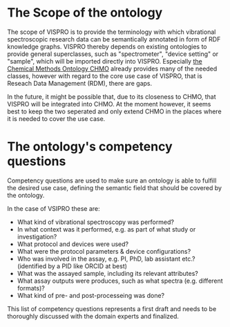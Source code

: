 # The Scope of the ontology

The scope of VISPRO is to provide the terminology with which vibrational spectroscopic research data can be semantically annotated in form of RDF knowledge graphs. VISPRO thereby depends on existing ontologies to provide general superclasses, such as "spectrometer", "device setting" or "sample", which will be imported directly into VISPRO. Especially [the Chemical Methods Ontology CHMO](https://terminology.nfdi4chem.de/ts/ontologies/chmo) already provides many of the needed classes, however with regard to the core use case of VISPRO, that is Reseach Data Management (RDM), there are gaps.

In the future, it might be possible that, due to its closeness to CHMO, that VISPRO will be integrated into CHMO. At the moment however, it seems best to keep the two seperated and only extend CHMO in the places where it is needed to cover the use case.

# The ontology's competency questions

Competency questions are used to make sure an ontology is able to fulfill the desired use case, defining the semantic field that should be covered by the ontology. 

In the case of VSIPRO these are:
 * What kind of vibrational spectroscopy was performed?
 * In what context was it performed, e.g. as part of what study or investigation?
 * What protocol and devices were used?
 * What were the protocol parameters & device configurations?
 * Who was involved in the assay, e.g. PI, PhD, lab assistant etc.? (identified by a PID like ORCID at best)
 * What was the assayed sample, including its relevant attributes?
 * What assay outputs were produces, such as what spectra (e.g. different formats)?
 * What kind of pre- and post-processeing was done?

This list of competency questions represents a first draft and needs to be thoroughly discussed with the domain experts and finalized.